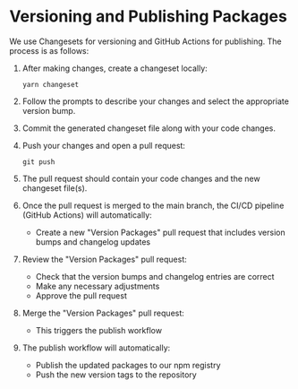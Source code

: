 # Versioning and Publishing Packages

We use Changesets for versioning and GitHub Actions for publishing. The process is as follows:

1. After making changes, create a changeset locally:

   ```
   yarn changeset
   ```

2. Follow the prompts to describe your changes and select the appropriate version bump.
3. Commit the generated changeset file along with your code changes.

4. Push your changes and open a pull request:

   ```
   git push
   ```

5. The pull request should contain your code changes and the new changeset file(s).

6. Once the pull request is merged to the main branch, the CI/CD pipeline (GitHub Actions) will automatically:
   - Create a new "Version Packages" pull request that includes version bumps and changelog updates

7. Review the "Version Packages" pull request:
   - Check that the version bumps and changelog entries are correct
   - Make any necessary adjustments
   - Approve the pull request

8. Merge the "Version Packages" pull request:
   - This triggers the publish workflow

9. The publish workflow will automatically:
   - Publish the updated packages to our npm registry
   - Push the new version tags to the repository
